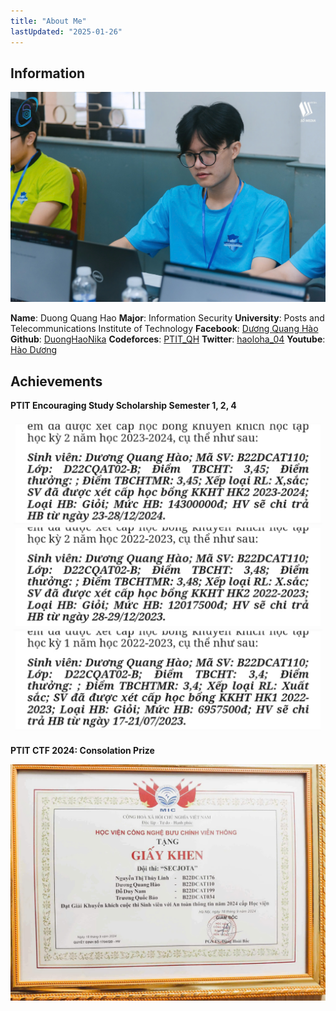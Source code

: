 ```yaml
---
title: "About Me"
lastUpdated: "2025-01-26"
---
```


## Information

![image](/public/images/hao.jpg)

__Name__: Duong Quang Hao
__Major__: Information Security
__University__: Posts and Telecommunications Institute of Technology
__Facebook__: [Dương Quang Hào](https://www.facebook.com/haonika/)
__Github__: [DuongHaoNika](https://github.com/DuongHaoNika)
__Codeforces__: [PTIT_QH](https://codeforces.com/profile/PTIT_QH)
__Twitter__: [haoloha_04](https://x.com/haoloha_04)
__Youtube__: [Hào Dương](https://www.youtube.com/@quanghao9564)

## Achievements

__PTIT Encouraging Study Scholarship Semester 1, 2, 4__

![image](/public/images/hocbong.jpg)

__PTIT CTF 2024: Consolation Prize__

![image](/public/images/ctf2024.jpg)